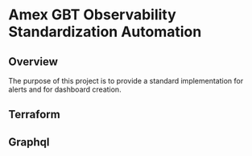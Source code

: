 # Amex GBT Observability Standardization Automation

## Overview

The purpose of this project is to provide a standard implementation for alerts and for dashboard creation.

## Terraform

## Graphql